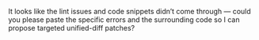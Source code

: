 It looks like the lint issues and code snippets didn’t come through — could you please paste the specific errors and the surrounding code so I can propose targeted unified-diff patches?